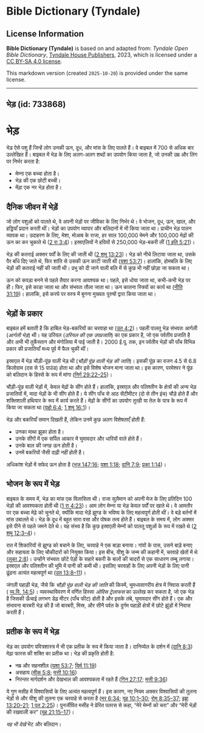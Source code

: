 # Bible Dictionary (Tyndale)

## License Information

**Bible Dictionary (Tyndale)** is based on and adapted from: _Tyndale Open Bible Dictionary_, [Tyndale House Publishers](https://tyndaleopenresources.com/), 2023, which is licensed under a [CC BY-SA 4.0 license](https://creativecommons.org/licenses/by-sa/4.0/legalcode.en).

This markdown version (created `2025-10-20`) is provided under the same license.



--------------------------------

## भेड़ (id: 733868)

भेड़
====

भेड़ ऐसे पशु हैं जिन्हें लोग उनकी ऊन, दूध, और मांस के लिए पालते हैं। वे बाइबल में 700 से अधिक बार उल्लेखित हैं। बाइबल में भेड़ के लिए अलग\-अलग शब्दों का उपयोग किया जाता है, जो उनकी उम्र और लिंग पर निर्भर करता है:

* मेम्ना एक बच्चा होता है।
* भेड़ की एक छोटी बच्ची।
* मेंढ़ा एक नर भेड़ होता है।

दैनिक जीवन में भेड़ें
---------------------

जो लोग पशुओं को पालते थे, वे अपनी भेड़ों पर जीविका के लिए निर्भर थे। वे भोजन, दूध, ऊन, खाल, और हड्डियाँ प्रदान करती थीं। भेड़ों का उपयोग व्यापार और बलिदानों में भी किया जाता था। प्राचीन भेड़ पालन व्यापक था। उदाहरण के लिए, मेशा, मोआब के राजा, हर साल 100,000 मेमने और 100,000 मेढ़ों की ऊन का कर चुकाते थे ([2 रा 3:4](https://ref.ly/2Kgs3:4))। इस्राएलियों ने हग्रियों से 250,000 भेड़\-बकरी लीं ([1 इति 5:21](https://ref.ly/1Chr5:21))।

भेड़ की कतराई अक्सर पर्वों के लिए की जाती थी ([2 शमू 13:23](https://ref.ly/2Sam13:23))। भेड़ को नीचे लिटाया जाता था, उसके पैर बाँधे दिए जाते थे, फिर शांति से उसकी ऊन काटी जाती थी ([यशा 53:7](https://ref.ly/Isa53:7))। हालांकि, होमबलि के लिए भेड़ों की कतराई नहीं की जाती थी। प्रभु को दी जाने वाली बलि में से कुछ भी नहीं छोड़ा जा सकता था।

ऊन को कपड़ा बनने से पहले तैयार करना आवश्यक था। पहले, इसे धोया जाता था, कभी\-कभी भेड़ पर ही। फिर, इसे काडा जाता था और संभवतः तौला जाता था। ऊन कातना स्त्रियों का कार्य था ([नीति 31:19](https://ref.ly/Prov31:19))। हालांकि, इसे करघे पर वस्त्र में बुनना मुख्यतः पुरुषों द्वारा किया जाता था।

भेड़ों के प्रकार
----------------

बाइबल हमें बताती है कि हाबिल भेड़\-बकरियों का चरवाहा था ([उत 4:2](https://ref.ly/Gen4:2))। पहली पालतू भेड़ संभवतः आर्गली (*आर्गली भेड़*) थी। यह उरियल (*उरियल की एक उपप्रजाति*) का एक प्रकार है, जो एक पर्वतीय प्रजाति है और अभी भी तुर्केस्तान और मंगोलिया में पाई जाती है। 2000 ई.पू. तक, इन पर्वतीय भेड़ों की पाँच विभिन्न प्रकार की प्रजातियाँ मध्य पूर्व में फैल चुकी थीं।

इस्राएल में भेड़ चौड़ी\-पूंछ वाली भेड़ थी (*चौड़ी पूंछ वाली भेड़ की जाति*)। इसकी पूंछ का वजन 4\.5 से 6\.8 किलोग्राम (दस से 15 पाउंड) होता था और इसे विशेष भोजन माना जाता था। इस कारण, परमेश्वर ने पूंछ को बलिदान के हिस्से के रूप में मांगा ([निर्ग 29:22–25](https://ref.ly/Exod29:22-Exod29:25))।

चौड़ी\-पूंछ वाली भेड़ों में, केवल मेढ़ों के सींग होते हैं। हालांकि, इस्राएल और पलिश्तीन के क्षेत्रों की अन्य भेड़ प्रजातियों में, मादा भेड़ों के भी सींग होते हैं। ये सींग पाँच से आठ सेंटीमीटर (दो से तीन इंच) चौड़े होते हैं और शक्तिशाली हथियार के रूप में कार्य करते हैं। मेढ़ों के सींगों का उपयोग तुरही या तेल के पात्र के रूप में किया जा सकता था ([यहो 6:4](https://ref.ly/Josh6:4); [1 शमू 16:1](https://ref.ly/1Sam16:1))।

भेड़ और बकरियाँ समान दिखती हैं, लेकिन उनमें कुछ अलग विशेषताएँ होती हैं:

* उनका माथा झुका होता है।
* उनके सींगों में एक सर्पिल आकार में घुमावदार और धारियों वाले होते हैं।
* उनके बाल की जगह ऊन होती है।
* उनमें बकरियों जैसी दाढ़ी नहीं होती है।

अधिकांश भेड़ों में सफेद ऊन होता है ([भज 147:16](https://ref.ly/Ps147:16); [यशा 1:18](https://ref.ly/Isa1:18); [दानि 7:9](https://ref.ly/Dan7:9); [प्रका 1:14](https://ref.ly/Rev1:14))।

भोजन के रूप में भेड़
--------------------

बाइबल के समय में, भेड़ का मांस एक विलासिता थी। राजा सुलैमान को अपनी मेज के लिए प्रतिदिन 100 भेड़ों की आवश्यकता होती थी ([1 रा 4:23](https://ref.ly/1Kgs4:23))। आम लोग मेम्ना या भेड़ केवल पर्वों पर खाते थे। वे आमतौर पर एक बच्चा मेढ़े को चुनते थे, क्योंकि मादा भेड़ें झुण्ड के भविष्य के लिए महत्वपूर्ण होती थीं। वे बड़े बर्तनों में मांस उबालते थे। भेड़ के दूध में बहुत सारा वसा और पोषक तत्व होते हैं। बाइबल के समय में, लोग अक्सर इसे पीने से पहले जमने देते थे। यह संभव है कि कुछ इस्राएली मेम्नों को पालतू पशुओं के रूप में रखते थे ([2 शमू 12:3–4](https://ref.ly/2Sam12:3-2Sam12:4))।

रात में शिकारियों से झुण्ड को बचाने के लिए, चरवाहे ने एक बाड़ा बनाया। गांवों के पास, उसने बाड़े बनाए और सहायता के लिए चौकीदारों को नियुक्त किया। इस बीच, यीशु के जन्म की कहानी में, चरवाहे खेतों में थे ([लूका 2:8](https://ref.ly/Luke2:8))। उन्होंने संभवतः छोटे पेड़ों के सहारे बकरी के बालों की चादरों से एक साधारण तम्बू लगाया। इस्राएल और पलिश्तीन की भूमि में पानी की कमी थी। इसलिए चरवाहों के लिए अपनी भेड़ों के लिए पानी ढूंढना अत्यंत महत्वपूर्ण था ([उत 13:8–11](https://ref.ly/Gen13:8-Gen13:11))।

जंगली पहाड़ी भेड़, जैसे कि *चौड़ी पूंछ वाली भेड़ की जाति* की किस्में, भूमध्यसागरीय क्षेत्र में निवास करती हैं ( [व्य.वि. 14:5](https://ref.ly/Deut14:5))। व्यवस्थाविवरण में वर्णित हिस्सा *ओविस ट्रेलाफस* का उल्लेख कर सकता है, जो एक भेड़ है जिसकी ऊँचाई लगभग डेढ़ मीटर (पाँच फीट) होती है और इसके लंबे, घुमावदार सींग होते हैं। एक और संभावना बारबरी भेड़ की है जो बारबरी, मिस्र, और सीनै पर्वत के दुर्गम पहाड़ी क्षेत्रों में छोटे झुंडों में निवास करती हैं।

प्रतीक के रूप में भेड़
----------------------

भेड़ का उपयोग पवित्रशास्त्र में भी एक प्रतीक के रूप में किया जाता है। दानिय्येल के दर्शन में ([दानि 8:3](https://ref.ly/Dan8:3)) मेढ़ा फारस की शक्ति का प्रतीक था। भेड़ की प्रकृति होती है:

* नम्र और सहनशील ([यशा 53:7](https://ref.ly/Isa53:7); [यिर्म 11:19](https://ref.ly/Jer11:19))
* असहाय ([मीक 5:8](https://ref.ly/Mic5:8); [मत्ती 10:16](https://ref.ly/Matt10:16))
* निरन्तर मार्गदर्शन और देखभाल की आवश्यकता में रहते हैं ([गिन 27:17](https://ref.ly/Num27:17); [मत्ती 9:36](https://ref.ly/Matt9:36))

ये गुण मसीह में विश्वासियों के लिए अत्यंत महत्वपूर्ण हैं। इस कारण, नए नियम अक्सर विश्वासियों की तुलना भेड़ों से और यीशु की तुलना एक चरवाहे से करता है ([मर 6:34](https://ref.ly/Mark6:34); [यूह 10:1–30](https://ref.ly/John10:1-John10:30); [रोम 8:35–37](https://ref.ly/Rom8:35-Rom8:37); [इब्रा 13:20–21](https://ref.ly/Heb13:20-Heb13:21); [1 पत 2:25](https://ref.ly/1Pet2:25))। पुनर्जीवित मसीह ने प्रेरित पतरस से कहा, “मेरे मेम्नों को चरा” और “मेरी भेड़ों की रखवाली कर” ([यूह 21:15–17](https://ref.ly/John21:15-John21:17))।

*यह भी देखें*  भेंट और बलिदान।


